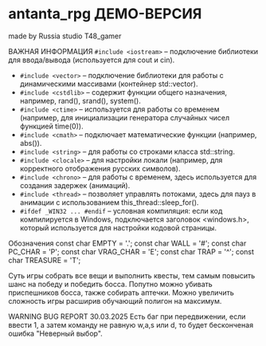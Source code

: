 # antanta_rpg ДЕМО-ВЕРСИЯ 
made by Russia 
           studio T48_gamer

ВАЖНАЯ ИНФОРМАЦИЯ
 `#include <iostream>` – подключение библиотеки для ввода/вывода (используется для cout и cin).
- `#include <vector>` – подключение библиотеки для работы с динамическими массивами (контейнер std::vector).
- `#include <cstdlib>` – содержит функции общего назначения, например, rand(), srand(), system().
- `#include <ctime>` – используется для работы со временем (например, для инициализации генератора случайных чисел функцией time(0)).
- `#include <cmath>` – подключает математические функции (например, abs()).
- `#include <string>` – для работы со строками класса std::string.
- `#include <clocale>` – для настройки локали (например, для корректного отображения русских символов).
- `#include <chrono>` – для работы с временем, здесь используется для создания задержек (анимаций).
- `#include <thread>` – позволяет управлять потоками, здесь для пауз в анимации с использованием this_thread::sleep_for().
- `#ifdef _WIN32 ... #endif` – условная компиляция: если код компилируется в Windows, подключается заголовок <windows.h>, который используется для настройки кодовой страницы.

Обозначения 
const char EMPTY = '.';
const char WALL = '#';
const char PC_CHAR = 'P';
const char VRAG_CHAR = 'E';
const char TRAP = '^';
const char TREASURE = 'T';

Суть игры собрать все вещи и выполнить квесты, тем самым повысить шанс на победу и победить босса. Попутно можно убивать приспешников босса, также собирать аптечки. Можно увеличить сложность игры расширив обучающий полигон на максимум.

WARNING BUG REPORT 30.03.2025  Есть баг при передвижении, если ввести 1, а затем команду не равную w,a,s или d, то будет бесконченая ошибка "Неверный выбор".
